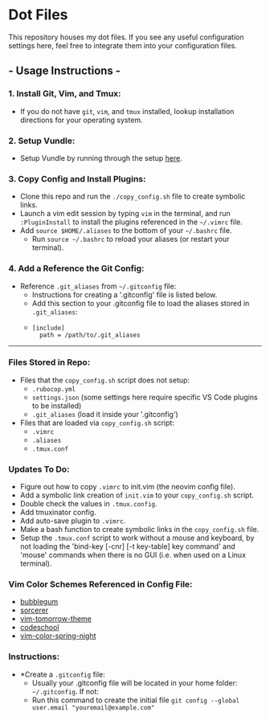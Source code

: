 # Dot Files

This repository houses my dot files. If you see any useful configuration settings here, feel free to integrate them into your configuration files.

## - Usage Instructions -

### 1. Install Git, Vim, and Tmux:
* If you do not have `git`, `vim`, and `tmux` installed, lookup installation directions for your operating system.

### 2. Setup Vundle:
 * Setup Vundle by running through the setup [here](https://github.com/VundleVim/Vundle.vim).

### 3. Copy Config  and Install Plugins:
* Clone this repo and run the `./copy_config.sh` file to create symbolic links.
 * Launch a vim edit session by typing `vim` in the terminal, and run `:PluginInstall` to install the plugins referenced in the `~/.vimrc` file.
* Add `source $HOME/.aliases` to the bottom of your `~/.bashrc` file.
  * Run `source ~/.bashrc` to reload your aliases (or restart your terminal).

### 4. Add a Reference the Git Config:
* Reference `.git_aliases` from `~/.gitconfig` file:
  * Instructions for creating a '.gitconfig' file is listed below.
  * Add this section to your .gitconfig file to load the aliases stored in `.git_aliases`:
  * ```
    [include]
      path = /path/to/.git_aliases
    ```

---

### Files Stored in Repo:
* Files that the `copy_config.sh` script does not setup:
  * `.rubocop.yml`
  * `settings.json` (some settings here require specific VS Code plugins to be installed)
  * `.git_aliases` (load it inside your '.gitconfig')
* Files that are loaded via `copy_config.sh` script:
  * `.vimrc`
  * `.aliases`
  * `.tmux.conf`

### Updates To Do:
* Figure out how to copy `.vimrc` to init.vim (the neovim config file).
* Add a symbolic link creation of `init.vim` to your `copy_config.sh` script.
* Double check the values in `.tmux.config`.
* Add tmuxinator config.
* Add auto-save plugin to `.vimrc`.
* Make a bash function to create symbolic links in the `copy_config.sh` file.
* Setup the `.tmux.conf` script to work without a mouse and keyboard, by not loading the 'bind-key [-cnr] [-t key-table] key command' and 'mouse' commands when there is no GUI (i.e. when used on a Linux terminal).

### Vim Color Schemes Referenced in Config File:
* [bubblegum](https://github.com/baskerville/bubblegum)
* [sorcerer](https://github.com/adlawson/vim-sorcerer)
* [vim-tomorrow-theme](https://github.com/chriskempson/vim-tomorrow-theme)
* [codeschool](https://github.com/antlypls/vim-colors-codeschool)
* [vim-color-spring-night](https://github.com/rhysd/vim-color-spring-night)

### Instructions:

* *Create a `.gitconfig` file:
  * Usually your .gitconfig file will be located in your home folder: `~/.gitconfig`. If not:
  * Run this command to create the initial file `git config --global user.email "youremail@example.com"`